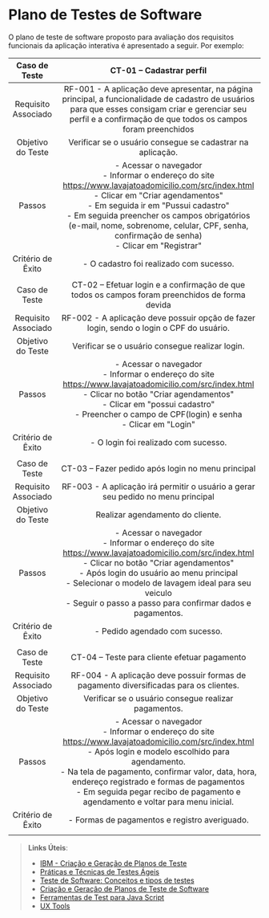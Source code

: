 # Plano de Testes de Software

O plano de teste de software proposto para avaliação dos requisitos funcionais da aplicação interativa é apresentado a seguir. Por exemplo:
 
| **Caso de Teste** 	| **CT-01 – Cadastrar perfil** 	|
|:---:	|:---:	|
|	Requisito Associado 	| RF-001 - A aplicação deve apresentar, na página principal, a funcionalidade de cadastro de usuários para que esses consigam criar e gerenciar seu perfil e a confirmação de que todos os campos foram preenchidos |
| Objetivo do Teste 	| Verificar se o usuário consegue se cadastrar na aplicação. |
| Passos 	| - Acessar o navegador <br> - Informar o endereço do site https://www.lavajatoadomicilio.com/src/index.html <br> - Clicar em "Criar agendamentos" <br> - Em seguida ir em "Pussui cadastro" <br> - Em seguida preencher os campos obrigatórios (e-mail, nome, sobrenome, celular, CPF, senha, confirmação de senha) <br> - Clicar em "Registrar" |
|Critério de Êxito | - O cadastro foi realizado com sucesso. |
|  	|  	|
| Caso de Teste 	| CT-02 – Efetuar login e a confirmação de que todos os campos foram preenchidos de forma devida	|
|Requisito Associado | RF-002	- A aplicação deve possuir opção de fazer login, sendo o login o CPF do usuário. |
| Objetivo do Teste 	| Verificar se o usuário consegue realizar login. |
| Passos 	| - Acessar o navegador <br> - Informar o endereço do site https://www.lavajatoadomicilio.com/src/index.html <br> - Clicar no botão "Criar agendamentos" <br> - Clicar em "possui cadastro" <br> - Preencher o campo de CPF(login) e senha <br> - Clicar em "Login" |
|Critério de Êxito | - O login foi realizado com sucesso. |
|  	|  	|
| Caso de Teste 	| CT-03 – Fazer pedido após login no menu principal	|
|Requisito Associado | RF-003	- A aplicação irá permitir o usuário a gerar seu pedido no menu principal |
| Objetivo do Teste 	| Realizar agendamento do cliente. |
| Passos 	| - Acessar o navegador <br> - Informar o endereço do site https://www.lavajatoadomicilio.com/src/index.html <br> - Clicar no botão "Criar agendamentos" <br> - Após login do usuário ao menu principal <br> - Selecionar o modelo de lavagem ideal para seu veiculo <br> - Seguir o passo a passo para confirmar dados e pagamentos. |
|Critério de Êxito | - Pedido agendado com sucesso. |
|  	|  	|
| Caso de Teste 	| CT-04 – Teste para cliente efetuar pagamento	|
|Requisito Associado | RF-004	- A aplicação deve possuir formas de pagamento diversificadas para os clientes. |
| Objetivo do Teste 	| Verificar se o usuário consegue realizar pagamentos. |
| Passos 	| - Acessar o navegador <br> - Informar o endereço do site https://www.lavajatoadomicilio.com/src/index.html <br> - Após login e modelo escolhido para agendamento. <br> - Na tela de pagamento, confirmar valor, data, hora, endereço registrado e formas de pagamentos <br> - Em seguida pegar recibo de pagamento e agendamento e voltar para menu inicial. |
|Critério de Êxito | - Formas de pagamentos e registro averiguado. |
|  	|  	|

> **Links Úteis**:
> - [IBM - Criação e Geração de Planos de Teste](https://www.ibm.com/developerworks/br/local/rational/criacao_geracao_planos_testes_software/index.html)
> - [Práticas e Técnicas de Testes Ágeis](http://assiste.serpro.gov.br/serproagil/Apresenta/slides.pdf)
> -  [Teste de Software: Conceitos e tipos de testes](https://blog.onedaytesting.com.br/teste-de-software/)
> - [Criação e Geração de Planos de Teste de Software](https://www.ibm.com/developerworks/br/local/rational/criacao_geracao_planos_testes_software/index.html)
> - [Ferramentas de Test para Java Script](https://geekflare.com/javascript-unit-testing/)
> - [UX Tools](https://uxdesign.cc/ux-user-research-and-user-testing-tools-2d339d379dc7)
